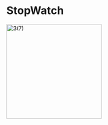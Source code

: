 # StopWatch
<img width="248" alt="3(7)" src="https://user-images.githubusercontent.com/123885099/234779191-3415b38b-e642-4c61-9180-57d0c19d8218.png">
